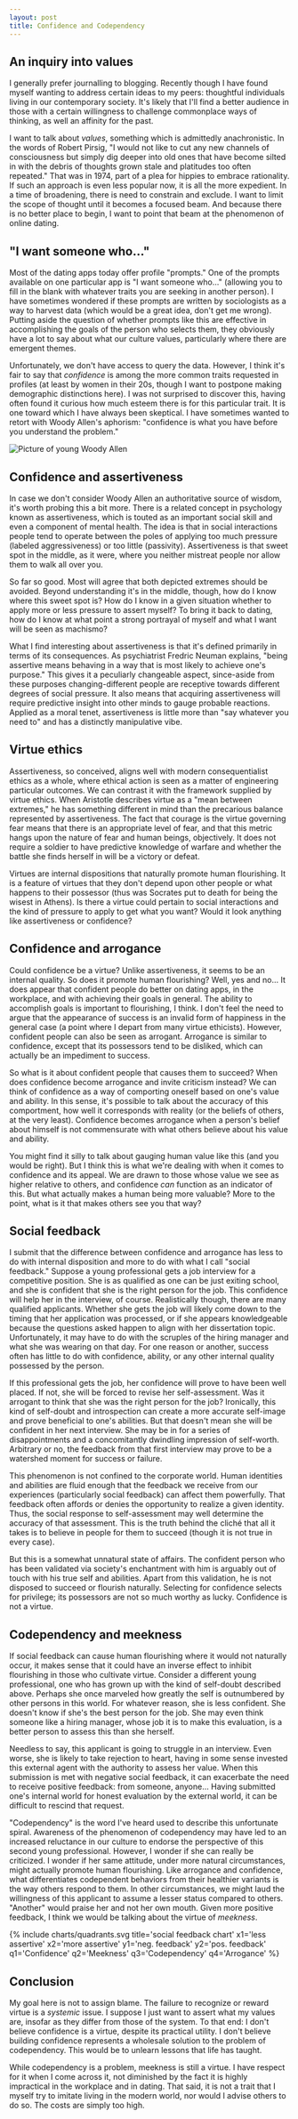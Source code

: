 ```yaml
---
layout: post
title: Confidence and Codependency
---
```


## An inquiry into values

I generally prefer journalling to blogging. Recently though I have found myself wanting to address certain ideas to my peers: thoughtful individuals living in our contemporary society. It's likely that I'll find a better audience in those with a certain willingness to challenge commonplace ways of thinking, as well an affinity for the past.

I want to talk about _values_, something which is admittedly anachronistic. In the words of Robert Pirsig, "I would not like to cut any new channels of consciousness but simply dig deeper into old ones that have become silted in with the debris of thoughts grown stale and platitudes too often repeated." That was in 1974, part of a plea for hippies to embrace rationality. If such an approach is even less popular now, it is all the more expedient. In a time of broadening, there is need to constrain and exclude. I want to limit the scope of thought until it becomes a focused beam. And because there is no better place to begin, I want to point that beam at the phenomenon of online dating.

## "I want someone who..."

Most of the dating apps today offer profile "prompts." One of the prompts available on one particular app is "I want someone who..." (allowing you to fill in the blank with whatever traits you are seeking in another person). I have sometimes wondered if these prompts are written by sociologists as a way to harvest data (which would be a great idea, don't get me wrong). Putting aside the question of whether prompts like this are effective in accomplishing the goals of the person who selects them, they obviously have a lot to say about what our culture values, particularly where there are emergent themes.

Unfortunately, we don't have access to query the data. However, I think it's fair to say that _confidence_ is among the more common traits requested in profiles (at least by women in their 20s, though I want to postpone making demographic distinctions here). I was not surprised to discover this, having often found it curious how much esteem there is for this particular trait. It is one toward which I have always been skeptical. I have sometimes wanted to retort with Woody Allen's aphorism: "confidence is what you have before you understand the problem."

![Picture of young Woody Allen](https://i.ytimg.com/vi/vtaXQvjh1OA/maxresdefault.jpg "young Woody Allen")

## Confidence and assertiveness

In case we don't consider Woody Allen an authoritative source of wisdom, it's worth probing this a bit more. There is a related concept in psychology known as assertiveness, which is touted as an important social skill and even a component of mental health. The idea is that in social interactions people tend to operate between the poles of applying too much pressure (labeled aggressiveness) or too little (passivity). Assertiveness is that sweet spot in the middle, as it were, where you neither mistreat people nor allow them to walk all over you.

So far so good. Most will agree that both depicted extremes should be avoided. Beyond understanding it's in the middle, though, how do I know where this sweet spot is? How do I know in a given situation whether to apply more or less pressure to assert myself? To bring it back to dating, how do I know at what point a strong portrayal of myself and what I want will be seen as machismo?

What I find interesting about assertiveness is that it's defined primarily in terms of its consequences. As psychiatrist Fredric Neuman explains, "being assertive means behaving in a way that is most likely to achieve one's purpose." This gives it a peculiarly changeable aspect, since-aside from these purposes changing-different people are receptive towards different degrees of social pressure. It also means that acquiring assertiveness will require predictive insight into other minds to gauge probable reactions. Applied as a moral tenet, assertiveness is little more than "say whatever you need to" and has a distinctly manipulative vibe.

## Virtue ethics

Assertiveness, so conceived, aligns well with modern consequentialist ethics as a whole, where ethical action is seen as a matter of engineering particular outcomes. We can contrast it with the framework supplied by virtue ethics. When Aristotle describes virtue as a "mean between extremes," he has something different in mind than the precarious balance represented by assertiveness. The fact that courage is the virtue governing fear means that there is an appropriate level of fear, and that this metric hangs upon the nature of fear and human beings, objectively. It does not require a soldier to have predictive knowledge of warfare and whether the battle she finds herself in will be a victory or defeat.

Virtues are internal dispositions that naturally promote human flourishing. It is a feature of virtues that they don't depend upon other people or what happens to their possessor (thus was Socrates put to death for being the wisest in Athens). Is there a virtue could pertain to social interactions and the kind of pressure to apply to get what you want? Would it look anything like assertiveness or confidence?

## Confidence and arrogance

Could confidence be a virtue? Unlike assertiveness, it seems to be an internal quality. So does it promote human flourishing? Well, yes and no... It does appear that confident people do better on dating apps, in the workplace, and with achieving their goals in general. The ability to accomplish goals is important to flourishing, I think. I don't feel the need to argue that the appearance of success is an invalid form of happiness in the general case (a point where I depart from many virtue ethicists). However, confident people can also be seen as arrogant. Arrogance is similar to confidence, except that its possessors tend to be disliked, which can actually be an impediment to success.

So what is it about confident people that causes them to succeed? When does confidence become arrogance and invite criticism instead? We can think of confidence as a way of comporting oneself based on one's value and ability. In this sense, it's possible to talk about the accuracy of this comportment, how well it corresponds with reality (or the beliefs of others, at the very least). Confidence becomes arrogance when a person's belief about himself is not commensurate with what others believe about his value and ability.

You might find it silly to talk about gauging human value like this (and you would be right). But I think this is what we're dealing with when it comes to confidence and its appeal. We are drawn to those whose value we see as higher relative to others, and confidence _can_ function as an indicator of this. But what actually makes a human being more valuable? More to the point, what is it that makes others see you that way?

## Social feedback

I submit that the difference between confidence and arrogance has less to do with internal disposition and more to do with what I call "social feedback." Suppose a young professional gets a job interview for a competitive position. She is as qualified as one can be just exiting school, and she is confident that she is the right person for the job. This confidence will help her in the interview, of course. Realistically though, there are many qualified applicants. Whether she gets the job will likely come down to the timing that her application was processed, or if she appears knowledgeable because the questions asked happen to align with her dissertation topic. Unfortunately, it may have to do with the scruples of the hiring manager and what she was wearing on that day. For one reason or another, success often has little to do with confidence, ability, or any other internal quality possessed by the person.

If this professional gets the job, her confidence will prove to have been well placed. If not, she will be forced to revise her self-assessment. Was it arrogant to think that she was the right person for the job? Ironically, this kind of self-doubt and introspection can create a more accurate self-image and prove beneficial to one's abilities. But that doesn't mean she will be confident in her next interview. She may be in for a series of disappointments and a concomitantly dwindling impression of self-worth. Arbitrary or no, the feedback from that first interview may prove to be a watershed moment for success or failure.

This phenomenon is not confined to the corporate world. Human identities and abilities are fluid enough that the feedback we receive from our experiences (particularly social feedback) can affect them powerfully. That feedback often affords or denies the opportunity to realize a given identity. Thus, the social response to self-assessment may well determine the accuracy of that assessment. This is the truth behind the cliché that all it takes is to believe in people for them to succeed (though it is not true in every case).

But this is a somewhat unnatural state of affairs. The confident person who has been validated via society's enchantment with him is arguably out of touch with his true self and abilities. Apart from this validation, he is not disposed to succeed or flourish naturally. Selecting for confidence selects for privilege; its possessors are not so much worthy as lucky. Confidence is not a virtue.

## Codependency and meekness

If social feedback can cause human flourishing where it would not naturally occur, it makes sense that it could have an inverse effect to inhibit flourishing in those who cultivate virtue. Consider a different young professional, one who has grown up with the kind of self-doubt described above. Perhaps she once marveled how greatly the self is outnumbered by other persons in this world. For whatever reason, she is less confident. She doesn't know if she's the best person for the job. She may even think someone like a hiring manager, whose job it is to make this evaluation, is a better person to assess this than she herself.

Needless to say, this applicant is going to struggle in an interview. Even worse, she is likely to take rejection to heart, having in some sense invested this external agent with the authority to assess her value. When this submission is met with negative social feedback, it can exacerbate the need to receive positive feedback: from someone, anyone... Having submitted one's internal world for honest evaluation by the external world, it can be difficult to rescind that request.

"Codependency" is the word I've heard used to describe this unfortunate spiral. Awareness of the phenomenon of codependency may have led to an increased reluctance in our culture to endorse the perspective of this second young professional. However, I wonder if she can really be criticized. I wonder if her same attitude, under more natural circumstances, might actually promote human flourishing. Like arrogance and confidence, what differentiates codependent behaviors from their healthier variants is the way others respond to them. In other circumstances, we might laud the willingness of this applicant to assume a lesser status compared to others. "Another" would praise her and not her own mouth. Given more positive feedback, I think we would be talking about the virtue of _meekness_.

{%
  include charts/quadrants.svg
  title='social feedback chart'
  x1='less assertive'
  x2='more assertive'
  y1='neg. feedback'
  y2='pos. feedback'
  q1='Confidence'
  q2='Meekness'
  q3='Codependency'
  q4='Arrogance'
%}

## Conclusion

My goal here is not to assign blame. The failure to recognize or reward virtue is a _systemic_ issue. I suppose I just want to assert what my values are, insofar as they differ from those of the system. To that end: I don't believe confidence is a virtue, despite its practical utility. I don't believe building confidence represents a wholesale solution to the problem of codependency. This would be to unlearn lessons that life has taught.

While codependency is a problem, meekness is still a virtue. I have respect for it when I come across it, not diminished by the fact it is highly impractical in the workplace and in dating. That said, it is not a trait that I myself try to imitate living in the modern world, nor would I advise others to do so. The costs are simply too high.